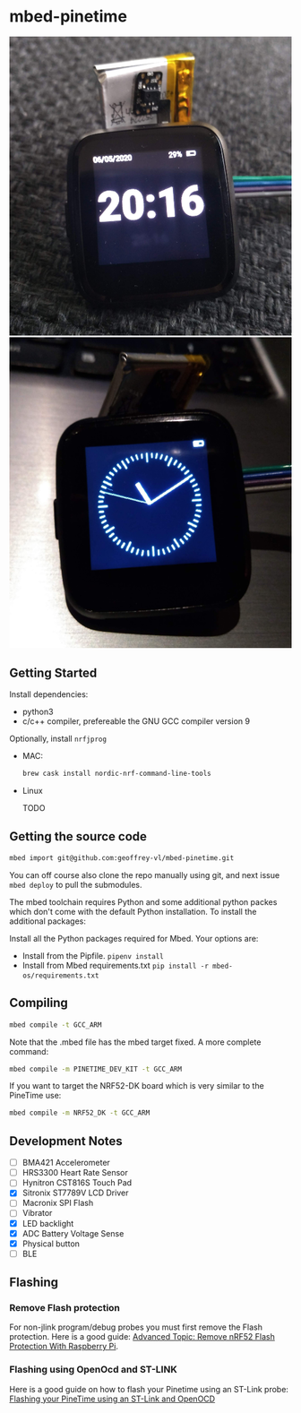 # mbed-pinetime

![Digital clock](doc/digitalclock.jpg) ![Analog clock demo](doc/analogclock.jpg)

## Getting Started

Install dependencies:

- python3
- c/c++ compiler, prefereable the GNU GCC compiler version 9

Optionally, install `nrfjprog`

- MAC:

    ```bash
    brew cask install nordic-nrf-command-line-tools
    ```

- Linux

    TODO

## Getting the source code

```bash
mbed import git@github.com:geoffrey-vl/mbed-pinetime.git
```

You can off course also clone the repo manually using git, and next issue `mbed deploy`
to pull the submodules.

The mbed toolchain requires Python and some additional python packes which don't come
with the default Python installation. To install the additional packages:

Install all the Python packages required for Mbed. Your options are:

- Install from the Pipfile. `pipenv install`
- Install from Mbed requirements.txt `pip install -r mbed-os/requirements.txt`

## Compiling

```bash
mbed compile -t GCC_ARM
```

Note that the .mbed file has the mbed target fixed.
A more complete command:

```bash
mbed compile -m PINETIME_DEV_KIT -t GCC_ARM
```

If you want to target the NRF52-DK board which is very similar to the PineTime use:

```bash
mbed compile -m NRF52_DK -t GCC_ARM
```

## Development Notes

- [ ] BMA421 Accelerometer
- [ ] HRS3300 Heart Rate Sensor
- [ ] Hynitron CST816S Touch Pad
- [x] Sitronix ST7789V LCD Driver
- [ ] Macronix SPI Flash
- [ ] Vibrator
- [x] LED backlight
- [x] ADC Battery Voltage Sense
- [x] Physical button
- [ ] BLE

## Flashing

### Remove Flash protection

For non-jlink program/debug probes you must first remove the Flash protection.
Here is a good guide: [Advanced Topic: Remove nRF52 Flash Protection With Raspberry Pi](https://medium.com/@ly.lee/coding-nrf52-with-rust-and-apache-mynewt-on-visual-studio-code-9521bcba6004).

### Flashing using OpenOcd and ST-LINK

Here is a good guide on how to flash your Pinetime using an ST-Link probe:
[Flashing your PineTime using an ST-Link and OpenOCD]([https://link](https://dev.to/aaronc81/flashing-your-pinetime-using-an-st-link-and-openocd-54dd))

